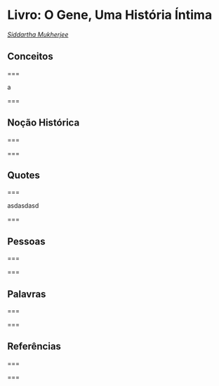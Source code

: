 # Livro: O Gene, Uma História Íntima 
*[Siddartha Mukherjee](https://en.wikipedia.org/wiki/Siddhartha_Mukherjee)*


## Conceitos
===

a

===
## Noção Histórica
===

===
## Quotes
===

asdasdasd

===
## Pessoas
===

===
## Palavras
===

===
## Referências
===

===